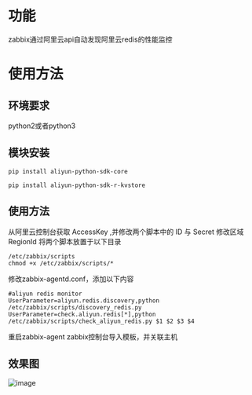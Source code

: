 # 功能
  zabbix通过阿里云api自动发现阿里云redis的性能监控
# 使用方法
## 环境要求
 python2或者python3
## 模块安装
`pip install aliyun-python-sdk-core`

`pip install aliyun-python-sdk-r-kvstore`
## 使用方法
从阿里云控制台获取 AccessKey ,并修改两个脚本中的 ID 与 Secret
修改区域 RegionId
将两个脚本放置于以下目录

```
/etc/zabbix/scripts
chmod +x /etc/zabbix/scripts/*
```

修改zabbix-agentd.conf，添加以下内容
```
#aliyun redis monitor
UserParameter=aliyun.redis.discovery,python /etc/zabbix/scripts/discovery_redis.py
UserParameter=check.aliyun.redis[*],python /etc/zabbix/scripts/check_aliyun_redis.py $1 $2 $3 $4
```

重启zabbix-agent
zabbix控制台导入模板，并关联主机
## 效果图
![image](https://user-images.githubusercontent.com/13861904/143827184-dbd8e17d-044b-48ba-a726-d7b9852ffc44.png)

